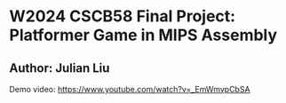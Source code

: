 # W2024 CSCB58 Final Project: Platformer Game in MIPS Assembly
## Author: Julian Liu
Demo video: https://www.youtube.com/watch?v=_EmWmvpCbSA
